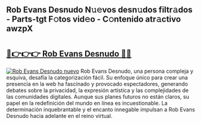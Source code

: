 ## Rob Evans Desnudo N𝚞𝚎vos desn𝚞dos filtr𝚊dos - Parts-tgt F𝚘tos vid𝚎o - C𝚘ntenido atr𝚊ctivo awzpX

# <h2><a href="http://mb2ecxx.tromn.icu/?c=Rob+Evans+Desnudo">🔗👉👉👉 Rob Evans Desnudo 🔗🔗</a></h2>

[![Rob Evans Desnudo nuevo](https://i.imgur.com/pEAQMta.gif)](http://mb2ecxx.tromn.icu/?c=Rob+Evans+Desnudo)
Rob Evans Desnudo, una persona compleja y esquiva, desafía la categorización fácil. Su enfoque único para crear una presencia en la web ha fascinado y provocado espectadores, generando debates sobre la privacidad, la expresión artística y las complejidades de las comunidades digitales. Aunque sus planes futuros no están claros, su papel en la redefinición del mundo en línea es incuestionable. La determinación inquebrantable y el encanto innegable impulsan a Rob Evans Desnudo hacia adelante en el reino virtual.
